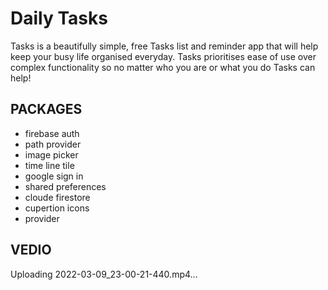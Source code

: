  
# Daily Tasks

Tasks is a beautifully simple, free Tasks list and reminder app that will help keep your busy life organised everyday. Tasks prioritises ease of use over complex functionality so no matter who you are or what you do Tasks can help!


## PACKAGES

* firebase auth  
* path provider 
* image picker 
* time line tile 
* google sign in  
* shared preferences
* cloude firestore  
* cupertion icons 
* provider


## VEDIO

Uploading 2022-03-09_23-00-21-440.mp4…

